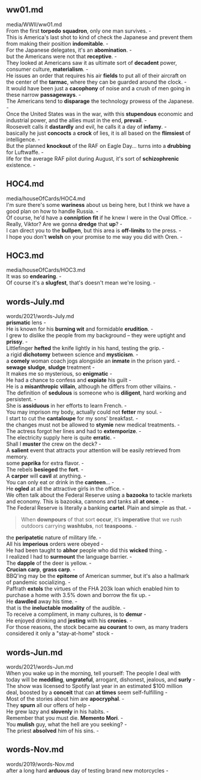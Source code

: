## ww01.md ##  
media/WWII/ww01.md  
From the first **torpedo** **squadron**, only one man survives. -  
This is America's last shot to kind of check the Japanese and prevent them from making their position **indomitable**. -  
For the Japanese delegates, it's an **abomination**. -  
but the Americans were not that **receptive**. -  
They looked at Americans saw it as ultimate sort of **decadent** power, consumer culture, **materialism**. -  
He issues an order that requires his air **fields** to put all of their aircraft on the center of the **tarmac**, where they can be guarded around the clock. -  
It would have been just a **cacophony** of noise and a crush of men going in these narrow **passageways**. -  
The Americans tend to **disparage** the technology prowess of the Japanese. -  
Once the United States was in the war, with this **stupendous** economic and industrial power, and the allies must in the end, **prevail**. -  
Roosevelt calls it **dastardly** and evil, he calls it a day of **infamy**. -  
basically he just **concocts** a **crock** of lies, it is all based on the **flimsiest** of intelligence. -  
But the planned **knockout** of the RAF on Eagle Day... turns into a **drubbing** for Luftwaffe. -  
life for the average RAF pilot during August, it's sort of **schizophrenic** existence. -  
  
## HOC4.md ##  
media/houseOfCards/HOC4.md  
I'm sure there's some **wariness** about us being here, but I think we have a good plan on how to handle Russia. -  
Of course, he'd have a **conniption** **fit** if he knew I were in the Oval Office. -  
Really, Viktor? Are we gonna **dredge** that **up**? -  
I can direct you to the **bullpen**, but this area is **off-limits** to the press. -  
I hope you don't **welsh** on your promise to me way you did with Oren. -  
  
## HOC3.md ##  
media/houseOfCards/HOC3.md  
It was so **endearing**. -  
Of course it's a **slugfest**, that's doesn't mean we're losing. -  
  
## words-July.md ##  
words/2021/words-July.md  
**prismatic** lens -  
He is known for his **burning wit** and formidable **erudition**. -  
I grew to dislike the people from my background – they were uptight and **prissy**. -  
Littlefinger **hefted** the knife lightly in his hand, testing the grip. -  
a rigid **dichotomy** between science and **mysticism**. -  
a **comely** woman coach jogs alongside an **inmate** in the prison yard. -  
**sewage** **sludge**, **sludge** treatment -  
It makes me so mysterious, so **enigmatic** -  
He had a chance to confess and **expiate** his guilt -  
He is a **misanthropic** **villain**, although he differs from other villains. -  
The definition of **sedulous** is someone who is **diligent**, hard working and persistent. -  
She is **assiduous** in her efforts to learn French. -  
You may imprison my body, actually could not **fetter** my soul. -  
I start to cut the **cantaloupe** for my sons' breakfast. -  
the changes must not be allowed to **stymie** new medical treatments. -  
The actress forgot her lines and had to **extemporize**. -  
The electricity supply here is quite **erratic**. -  
Shall I **muster** the crew on the deck? -  
A **salient** event that attracts your attention will be easily retrieved from memory.   
some **paprika** for extra flavor. -  
The rebels **besieged** the **fort**. -  
A **carper** will **cavil** at anything. -  
You can only eat or drink in the **canteen**... -  
He **ogled** at all the attractive girls in the office. -  
We often talk about the Federal Reserve using a **bazooka** to tackle markets and economy. This is bazooka, cannons and tanks all **at once**. -  
The Federal Reserve is literally a banking **cartel**. Plain and simple as that. -  
> When **downpours** of that sort **occur**, it’s **imperative** that we rush outdoors carrying **washtubs**, not **teaspoons**. -  

the **peripatetic** nature of military life. -  
All his **imperious** orders were obeyed -  
He had been taught to **abhor** people who did this **wicked** thing. -  
I realized I had to **surmount** the language barrier. -  
The **dapple** of the deer is yellow. -  
**Crucian** **carp**, **grass carp**. -  
BBQ'ing may be the **epitome** of American summer, but it's also a hallmark of pandemic socializing. -  
Paffrath **extols** the virtues of the FHA 203k loan which enabled him to purchase a home with 3.5% down and borrow the fix up. -  
He **dawdled** away his time. -  
that is the **ineluctable** **modality** of the audible. -  
To receive a compliment, in many cultures, is to **demur** -  
He enjoyed drinking and **jesting** with his **cronies**. -  
For those reasons, the stock became **au courant** to own, as many traders considered it only a "stay-at-home" stock -  
  
## words-Jun.md ##  
words/2021/words-Jun.md  
When you wake up in the morning, tell yourself: The people I deal with today will be **meddling**, **ungrateful**, arrogant, dishonest, jealous, and **surly** -  
The show was licensed to Spotify last year in an estimated $100 million deal, boosted by a **conceit** that can **at times** seem self-fulfilling -  
Most of the stories about him are **apocryphal**. -  
They **spurn** all our offers of help -  
He grew lazy and **slovenly** in his habits. -  
Remember that you must die. **Memento Mori**. -  
You **mulish** guy, what the hell are you seeking? -  
The priest **absolved** him of his sins. -  
  
## words-Nov.md ##  
words/2019/words-Nov.md  
after a long hard **arduous** day of testing brand new motorcycles -  
